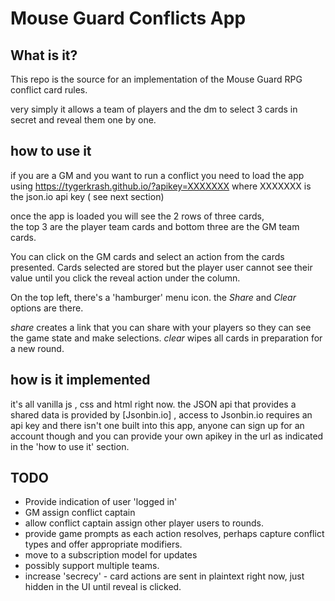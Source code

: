 # Mouse Guard Conflicts App

## What is it? 

This repo is the source for an implementation of the Mouse Guard RPG conflict card rules.

very simply it allows a team of players and the dm to select 3 cards in secret and reveal them one by one.

## how to use it

if you are a GM and you want to run a conflict you need to load the app using 
https://tygerkrash.github.io/?apikey=XXXXXXX
where XXXXXXX is the json.io api key ( see next section)

once the app is loaded you will see the 2 rows of three cards,  
the top 3 are the player team cards and bottom three are the 
GM team cards.

You can click on the GM cards and select an action from the cards presented. 
Cards selected are stored but the player user cannot  see their value until you click the reveal action
under the column. 

On the top left, there's a 'hamburger' menu icon. the _Share_ and _Clear_ options are there.

_share_ creates a link that you can share with your players so they can see the game state and make selections.
_clear_ wipes all cards in preparation for a new round.



## how is it implemented 
it's all vanilla js , css and html right now.  the JSON api that provides a shared data is
provided by [Jsonbin.io] , access to Jsonbin.io requires an api key and there isn't one built 
into this app, anyone can sign up for an account though and you can provide your own apikey in the url as 
indicated in the 'how to use it' section.

## TODO
- Provide indication of user 'logged in'
- GM assign conflict captain
- allow conflict captain assign other player users to rounds.
- provide game prompts as each action resolves, perhaps capture conflict types and offer appropriate modifiers.
- move to a subscription model for updates
- possibly support multiple teams.
- increase 'secrecy' - card actions are sent in plaintext right now, just hidden in the UI until reveal is clicked.
